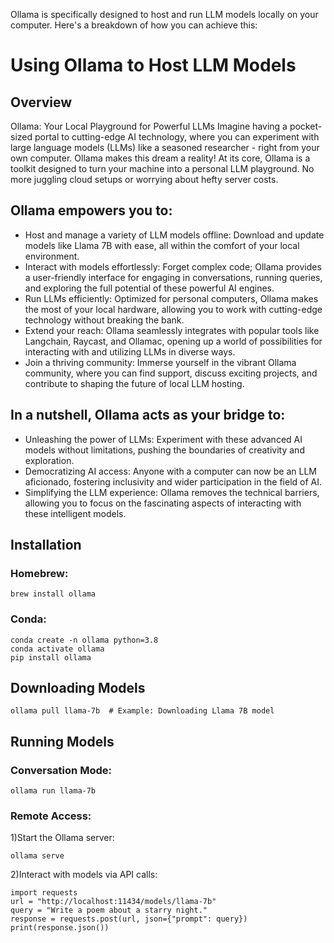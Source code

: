 Ollama is specifically designed to host and run LLM models locally on your computer. 
  Here's a breakdown of how you can achieve this:
# Using Ollama to Host LLM Models
## Overview
Ollama: Your Local Playground for Powerful LLMs
Imagine having a pocket-sized portal to cutting-edge AI technology, where you can experiment with large language models (LLMs) like a seasoned researcher - right from your own computer. Ollama makes this dream a reality!
At its core, Ollama is a toolkit designed to turn your machine into a personal LLM playground. No more juggling cloud setups or worrying about hefty server costs. 
## Ollama empowers you to:
- Host and manage a variety of LLM models offline: Download and update models like Llama 7B with ease, all within the comfort of your local environment.
- Interact with models effortlessly: Forget complex code; Ollama provides a user-friendly interface for engaging in conversations, running queries, and exploring the full potential of these powerful AI engines.
- Run LLMs efficiently: Optimized for personal computers, Ollama makes the most of your local hardware, allowing you to work with cutting-edge technology without breaking the bank.
- Extend your reach: Ollama seamlessly integrates with popular tools like Langchain, Raycast, and Ollamac, opening up a world of possibilities for interacting with and utilizing LLMs in diverse ways.
- Join a thriving community: Immerse yourself in the vibrant Ollama community, where you can find support, discuss exciting projects, and contribute to shaping the future of local LLM hosting.
## In a nutshell, Ollama acts as your bridge to:
- Unleashing the power of LLMs: Experiment with these advanced AI models without limitations, pushing the boundaries of creativity and exploration.
- Democratizing AI access: Anyone with a computer can now be an LLM aficionado, fostering inclusivity and wider participation in the field of AI.
- Simplifying the LLM experience: Ollama removes the technical barriers, allowing you to focus on the fascinating aspects of interacting with these intelligent models.
## Installation
### Homebrew:
```
brew install ollama
```
### Conda:
```
conda create -n ollama python=3.8
conda activate ollama
pip install ollama
```
## Downloading Models
```
ollama pull llama-7b  # Example: Downloading Llama 7B model
```
## Running Models
### Conversation Mode:
```
ollama run llama-7b
```
### Remote Access:
1)Start the Ollama server:
```
ollama serve
```
2)Interact with models via API calls:
```
import requests
url = "http://localhost:11434/models/llama-7b"
query = "Write a poem about a starry night."
response = requests.post(url, json={"prompt": query})
print(response.json())
```
